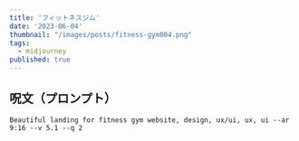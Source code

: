 ```yaml
---
title: 'フィットネスジム'
date: '2023-06-04'
thumbnail: "/images/posts/fitness-gym004.png"
tags:
  - midjourney
published: true
---
```


## 呪文（プロンプト）
```
Beautiful landing for fitness gym website, design, ux/ui, ux, ui --ar 9:16 --v 5.1 --q 2
```